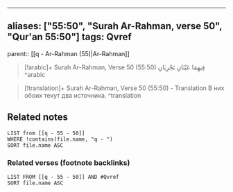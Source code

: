 
---
aliases: ["55:50", "Surah Ar-Rahman, verse 50", "Qur'an 55:50"]
tags: Qvref
---

parent:: [[q - Ar-Rahman (55)|Ar-Rahman]]

> [!arabic]+ Surah Ar-Rahman, Verse 50 (55:50)
> <span class="quran-arabic">فِيهِمَا عَيْنَانِ تَجْرِيَانِ</span>
^arabic

> [!translation]+ Surah Ar-Rahman, Verse 50 (55:50) - Translation
> В них обоих текут два источника.
^translation



## Related notes
```dataview
LIST from [[q - 55 - 50]]
WHERE !contains(file.name, "q - ")
SORT file.name ASC
```

### Related verses (footnote backlinks)
```dataview
LIST FROM [[q - 55 - 50]] AND #Qvref
SORT file.name ASC
```

